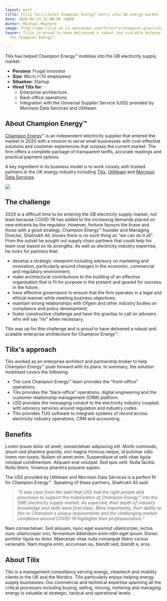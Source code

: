 ```yaml
---
layout: post
title: Tilix facilitates Champion Energy™ entry into GB energy market
date: 2020-04-23 22:00:00 +0000
Author: Michael Maynard
image: http://www.tilix.uk.s3.amazonaws.com/forestry/champion-greyscale.png
teaser: Tilix is proud to have delivered a robust and scalable enterprise architecture
  for Champion Energy™.

---
```

Tilix has helped Champion Energy™ mobilise into the GB electricity supply market.

* **Persona**: Frugal innovator
* **Size**: Micro (<10 employees)
* **Situation**: Startup
* **Hired Tilix for**:
  * Enterprise architecture
  * Back-office operations
  * Integration with the Universal Supplier Service (USS) provided by Morrison Data Services and Utiliteam

## About Champion Energy™

[Champion Energy](https://www.champion-energy.co.uk/)™ is an independent electricity supplier that entered the market in 2020 with a mission to serve small businesses with cost-effective solutions and customer experiences that surpass the current market. The firm offers a complete package of transparent tariffs, accurate readings and practical payment options.

A key ingredient in its business model is to work closely with trusted partners in the UK energy industry including [Tilix](https://www.tilix.uk/), [Utiliteam](http://www.utiliteam.co.uk/) and [Morrison Data Services](https://www.morrisonds.com/).

![](http://www.tilix.uk.s3.amazonaws.com/forestry/champion-greyscale.png)

## The challenge

2020 is a difficult time to be entering the GB electricity supply market, not least because COVID-19 has added to the increasing demands placed on new entrants by the regulator. However, fortune favours the brave and those with a good strategy. Champion Energy™ founder and Managing Director, Shahrukh Ali, knows there is no such thing as “we can do it all”. From the outset he sought out supply chain partners that could help his team soar based on its strengths. As well as electricity industry expertise, he looks for partners that:

* develop a strategic viewpoint including advisory on marketing and innovation, particularly around changes in the economic, commercial and regulatory environment;
* make architectural contributions to the building of an effective organisation that is fit for purpose in the present and geared for success in the future;
* have effective governance to ensure that the firm operates in a legal and ethical manner while meeting business objectives;
* maintain strong relationships with Ofgem and other industry bodies on compliance and policy development;
* foster constructive challenge and have the gravitas to call on advisers who will say “no” when necessary.

Tilix was up for this challenge and is proud to have delivered a robust and scalable enterprise architecture for Champion Energy™.

## Tilix's approach

Tilix worked as an enterprise architect and partnership broker to help Champion Energy™ push forward with its plans. In summary, the solution mobilised covers the following:

* The core Champion Energy™ team provides the “front-office” operations.
* Tilix provides the “back-office” operations, digital engineering and the customer relationship management (CRM) platform.
* USS provides the messaging conduit to the electricity industry coupled with advisory services around regulation and industry codes.
* Tilix provides TUG software to integrate systems of record across electricity industry operations, CRM and accounting.

## Benefits

Lorem ipsum dolor sit amet, consectetuer adipiscing elit. Morbi commodo, ipsum sed pharetra gravida, orci magna rhoncus neque, id pulvinar odio lorem non turpis. Nullam sit amet enim. Suspendisse id velit vitae ligula volutpat condimentum. Aliquam erat volutpat. Sed quis velit. Nulla facilisi. Nulla libero. Vivamus pharetra posuere sapien.

The USS provided by Utiliteam and Morrison Data Services is a perfect fit for Champion Energy™. Speaking of these partners, Shahrukh Ali said:

> _"It was clear from the start that USS had the right people and processes to support the mobilisation of Champion Energy™ into the SME electricity supply market. As expected, their depth of industry knowledge and skills were first class. More importantly, their ability to flex to Champion's unique requirements and the challenging market conditions around COVID-19 highlights their professionalism."_

Nam consectetuer. Sed aliquam, nunc eget euismod ullamcorper, lectus nunc ullamcorper orci, fermentum bibendum enim nibh eget ipsum. Donec porttitor ligula eu dolor. Maecenas vitae nulla consequat libero cursus venenatis. Nam magna enim, accumsan eu, blandit sed, blandit a, eros.

## About Tilix

Tilix is a management consultancy serving energy, cleantech and mobility clients in the UK and the Nordics. Tilix particularly enjoys helping energy supply businesses. Our commercial and technical expertise spanning all the critical processes including buying, selling, moving, metering and managing energy is valuable at strategic, tactical and operational levels.